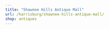 ```yaml
---
title: "Shawnee Hills Antique Mall"
url: /harrisburg/shawnee-hills-antique-mall/
shop: antiques
---
```

